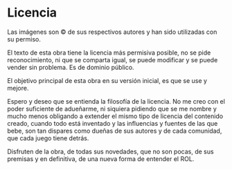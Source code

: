 
Licencia
========

Las imágenes son © de sus respectivos autores y han sido utilizadas con su permiso.

El texto de esta obra tiene la licencia más permisiva posible, no se pide reconocimiento, ni que se comparta igual, se puede modificar y se puede vender sin problema. Es de dominio público.

El objetivo principal de esta obra en su versión inicial, es que se use y mejore.

Espero y deseo que se entienda la filosofía de la licencia. No me creo con el poder suficiente de adueñarme, ni siquiera pidiendo que se me nombre y mucho menos obligando a extender el mismo tipo de licencia del contenido creado, cuando todo está inventado y las influencias y fuentes de las que bebe, son tan dispares como dueñas de sus autores y de cada comunidad, que cada juego tiene detrás.

Disfruten de la obra, de todas sus novedades, que no son pocas, de sus premisas y en definitiva, de una nueva forma de entender el ROL.

<span data-partial="cc0"></span>
